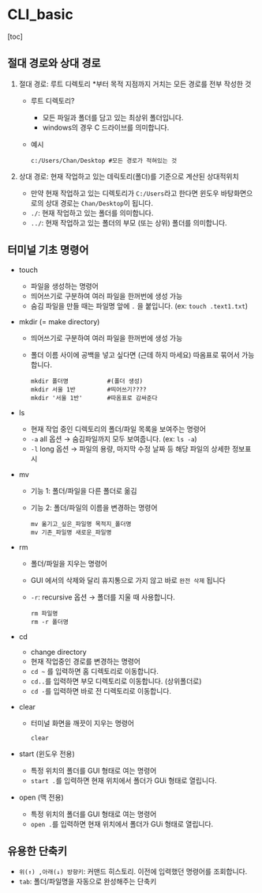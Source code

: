 # CLI_basic

[toc]

## 절대 경로와 상대 경로

1. 절대 경로: 루트 디렉토리 *부터 목적 지점까지 거치는 모든 경로를 전부 작성한 것

   - 루트 디렉토리?

     - 모든 파일과 폴더를 담고 있는 최상위 폴더입니다.
     - windows의 경우 C 드라이브를 의미합니다.

   - 예시

     ```
     c:/Users/Chan/Desktop #모든 경로가 적혀있는 것
     ```

2. 상대 경로: 현재 작업하고 있는 데릭토리(폴더)를 기준으로 계산된 상대적위치

   - 만약 현재 작업하고 있는 디렉토리가 `C:/Users`라고 한다면
     윈도우 바탕화면으로의 상대 경로는 `Chan/Desktop`이 됩니다.
   - `./`: 현재 작업하고 있는 폴더를 의미합니다.
   - `../`: 현재 작업하고 있는 폴더의 부모 (또는 상위) 폴더를 의미합니다.



## 터미널 기초 명령어

- touch

  - 파일을 생성하는 명령어
  - 띄어쓰기로 구분하여 여러 파일을 한꺼번에 생성 가능
  - 숨김 파일을 만들 때는 파일명 앞에 `.` 을 붙입니다. (ex: `touch .text1.txt`)

- mkdir (= make directory)

  - 띄어쓰기로 구분하여 여러 파일을 한꺼번에 생성 가능

  - 폴더 이름 사이에 공백을 넣고 싶다면 (근데 하지 마세요) 따옴표로 묶어서 가능합니다.

    ```
    mkdir 폴더명 			#(폴더 생성)
    mkdir 서울 1반 		#띄어쓰기????
    mkdir '서울 1반'		#따옴표로 감싸준다
    ```

- ls

  - 현재 작업 중인 디렉토리의 폴더/파일 목록을 보여주는 명령어
  - `-a` all 옵션 → 숨김파일까지 모두 보여줍니다. (ex: `ls -a`)
  - `-l` long 옵션 → 파일의 용량, 마지막 수정 날짜 등 해당 파일의 상세한 정보표시

- mv

  - 기능 1: 폴더/파일을 다른 폴더로 옮김

  - 기능 2: 폴더/파일의 이름을 변경하는 명령어

    ```
    mv 옮기고_싶은_파일명 목적지_폴더명
    mv 기존_파일명 새로운_파일명
    ```

- rm

  - 폴더/파일을 지우는 명령어

  - GUI 에서의 삭제와 달리 휴지통으로 가지 않고 바로 `완전 삭제` 됩니다

  - `-r`: recursive 옵션 → 폴더를 지울 때 사용합니다.

    ```
    rm 파일명
    rm -r 폴더명
    ```

- cd

  - change directory
  - 현재 작업중인 경로를 변경하는 명령어
  - `cd ~` 를 입력하면 홈 디렉토리로 이동합니다.
  - `cd..`를 입력하면 부모 디렉토리로 이동합니다. (상위폴더로)
  - `cd -`를 입력하면 바로 전 디렉토리로 이동합니다.

- clear

  - 터미널 화면을 깨끗이 지우는 명령어

    ```
    clear
    ```

- start (윈도우 전용)

  - 특정 위치의 폴더를 GUI 형태로 여는 명령어
  - `start .`를 입력하면 현재 위치에서 폴더가 GUi 형태로 열립니다.

- open (맥 전용)

  - 특정 위치의 폴더를 GUI 형태로 여는 명령어
  - `open .`를 입력하면 현재 위치에서 폴더가 GUi 형태로 열립니다.



## 유용한 단축키

- `위(↑) ,아래(↓) 방향키`: 커맨드 히스토리. 이전에 입력했던 명령어를 조회합니다.
- `tab`: 폴더/파일명을 자동으로 완성해주는 단축키